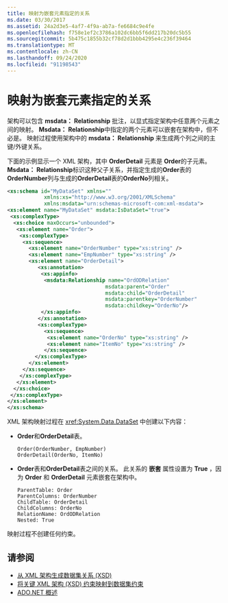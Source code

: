 ```yaml
---
title: 映射为嵌套元素指定的关系
ms.date: 03/30/2017
ms.assetid: 24a2d3e5-4af7-4f9a-ab7a-fe6684c9e4fe
ms.openlocfilehash: f758e1ef2c3786a102dc6bb5f6dd217b20dc5b55
ms.sourcegitcommit: 5b475c1855b32cf78d2d1bbb4295e4c236f39464
ms.translationtype: MT
ms.contentlocale: zh-CN
ms.lasthandoff: 09/24/2020
ms.locfileid: "91198543"
---
```

# <a name="map-relations-specified-for-nested-elements"></a>映射为嵌套元素指定的关系

架构可以包含 **msdata： Relationship** 批注，以显式指定架构中任意两个元素之间的映射。 **Msdata： Relationship**中指定的两个元素可以嵌套在架构中，但不必是。 映射过程使用架构中的 **msdata： Relationship** 来生成两个列之间的主键/外键关系。  
  
 下面的示例显示一个 XML 架构，其中 **OrderDetail** 元素是 **Order**的子元素。 **Msdata： Relationship**标识这种父子关系，并指定生成的**Order**表的**OrderNumber**列与生成的**OrderDetail**表的**OrderNo**列相关。  
  
```xml  
<xs:schema id="MyDataSet" xmlns=""
            xmlns:xs="http://www.w3.org/2001/XMLSchema"
            xmlns:msdata="urn:schemas-microsoft-com:xml-msdata">  
<xs:element name="MyDataSet" msdata:IsDataSet="true">  
 <xs:complexType>  
  <xs:choice maxOccurs="unbounded">  
   <xs:element name="Order">  
    <xs:complexType>  
     <xs:sequence>  
       <xs:element name="OrderNumber" type="xs:string" />  
       <xs:element name="EmpNumber" type="xs:string" />  
       <xs:element name="OrderDetail">  
          <xs:annotation>  
           <xs:appinfo>  
            <msdata:Relationship name="OrdODRelation"
                                msdata:parent="Order"
                                msdata:child="OrderDetail"
                                msdata:parentkey="OrderNumber"
                                msdata:childkey="OrderNo"/>  
           </xs:appinfo>  
          </xs:annotation>  
          <xs:complexType>  
            <xs:sequence>  
             <xs:element name="OrderNo" type="xs:string" />  
             <xs:element name="ItemNo" type="xs:string" />  
            </xs:sequence>  
         </xs:complexType>  
       </xs:element>  
     </xs:sequence>  
    </xs:complexType>  
   </xs:element>  
  </xs:choice>  
 </xs:complexType>  
</xs:element>  
</xs:schema>  
```  
  
 XML 架构映射过程在 <xref:System.Data.DataSet> 中创建以下内容：  
  
- **Order**和**OrderDetail**表。  
  
    ```text  
    Order(OrderNumber, EmpNumber)  
    OrderDetail(OrderNo, ItemNo)  
    ```  
  
- **Order**表和**OrderDetail**表之间的关系。 此关系的 **嵌套** 属性设置为 **True** ，因为 **Order** 和 **OrderDetail** 元素嵌套在架构中。  
  
    ```text  
    ParentTable: Order  
    ParentColumns: OrderNumber
    ChildTable: OrderDetail  
    ChildColumns: OrderNo
    RelationName: OrdODRelation  
    Nested: True  
    ```  
  
 映射过程不创建任何约束。  
  
## <a name="see-also"></a>请参阅

- [从 XML 架构生成数据集关系 (XSD)](generating-dataset-relations-from-xml-schema-xsd.md)
- [将关键 XML 架构 (XSD) 约束映射到数据集约束](mapping-xml-schema-xsd-constraints-to-dataset-constraints.md)
- [ADO.NET 概述](../ado-net-overview.md)

